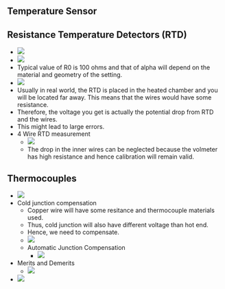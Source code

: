 

## Temperature Sensor

## Resistance Temperature Detectors (RTD)

- ![](/assets/images/2021-10-07-15-11-54.png)
- ![](/assets/images/2021-10-07-15-17-18.png)
- Typical value of R0 is 100 ohms and that of alpha will depend on the material and geometry of the setting.
- ![](/assets/images/2021-10-07-15-18-13.png)
- Usually in real world, the RTD is placed in the heated chamber and you will be located far away. This means that the wires would have some resistance.
- Therefore, the voltage you get is actually the potential drop from RTD and the wires.
- This might lead to large errors.
- 4 Wire RTD measurement
  - ![](/assets/images/2021-10-07-15-20-41.png)
  - The drop in the inner wires can be neglected because the volmeter has high resistance and hence calibration will remain valid.

## Thermocouples

- ![](/assets/images/2021-10-07-15-23-07.png)
- Cold junction compensation
  - Copper wire will have some resitance and thermocouple materials used.
  - Thus, cold junction will also have different voltage than hot end.
  - Hence, we need to compensate.
  - ![](/assets/images/2021-10-07-15-28-56.png)
  - Automatic Junction Compensation
    - ![](/assets/images/2021-10-07-15-31-44.png)
- Merits and Demerits
  - ![](/assets/images/2021-10-07-15-25-34.png)
- ![](/assets/images/2021-10-07-15-26-41.png) 

